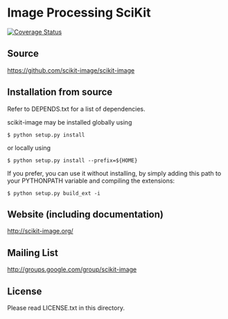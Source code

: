 Image Processing SciKit
=======================

[![Coverage Status](https://img.shields.io/coveralls/scikit-image/scikit-image.svg)](https://coveralls.io/r/scikit-image/scikit-image?branch=master)

Source
------
https://github.com/scikit-image/scikit-image

Installation from source
------------------------
Refer to DEPENDS.txt for a list of dependencies.

scikit-image may be installed globally using

    $ python setup.py install

or locally using

    $ python setup.py install --prefix=${HOME}

If you prefer, you can use it without installing, by simply adding
this path to your PYTHONPATH variable and compiling the extensions:

    $ python setup.py build_ext -i

Website (including documentation)
---------------------------------
http://scikit-image.org/

Mailing List
------------
http://groups.google.com/group/scikit-image

License
-------
Please read LICENSE.txt in this directory.
